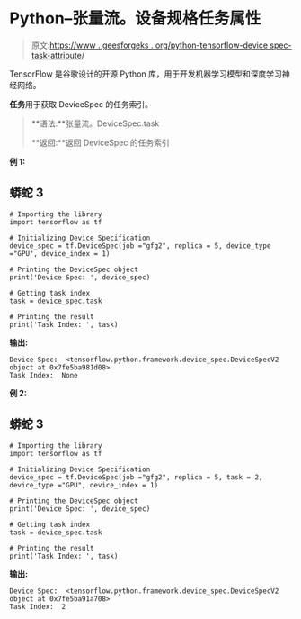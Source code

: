 # Python–张量流。设备规格任务属性

> 原文:[https://www . geesforgeks . org/python-tensorflow-device spec-task-attribute/](https://www.geeksforgeeks.org/python-tensorflow-devicespec-task-attribute/)

TensorFlow 是谷歌设计的开源 Python 库，用于开发机器学习模型和深度学习神经网络。

**任务**用于获取 DeviceSpec 的任务索引。

> **语法:**张量流。DeviceSpec.task
> 
> **返回:**返回 DeviceSpec 的任务索引

**例 1:**

## 蟒蛇 3

```
# Importing the library
import tensorflow as tf

# Initializing Device Specification
device_spec = tf.DeviceSpec(job ="gfg2", replica = 5, device_type ="GPU", device_index = 1)

# Printing the DeviceSpec object
print('Device Spec: ', device_spec)

# Getting task index
task = device_spec.task

# Printing the result
print('Task Index: ', task)
```

**输出:**

```
Device Spec:  <tensorflow.python.framework.device_spec.DeviceSpecV2 object at 0x7fe5ba981d08>
Task Index:  None

```

**例 2:**

## 蟒蛇 3

```
# Importing the library
import tensorflow as tf

# Initializing Device Specification
device_spec = tf.DeviceSpec(job ="gfg2", replica = 5, task = 2, device_type ="GPU", device_index = 1)

# Printing the DeviceSpec object
print('Device Spec: ', device_spec)

# Getting task index
task = device_spec.task

# Printing the result
print('Task Index: ', task)
```

**输出:**

```
Device Spec:  <tensorflow.python.framework.device_spec.DeviceSpecV2 object at 0x7fe5ba91a708>
Task Index:  2

```
